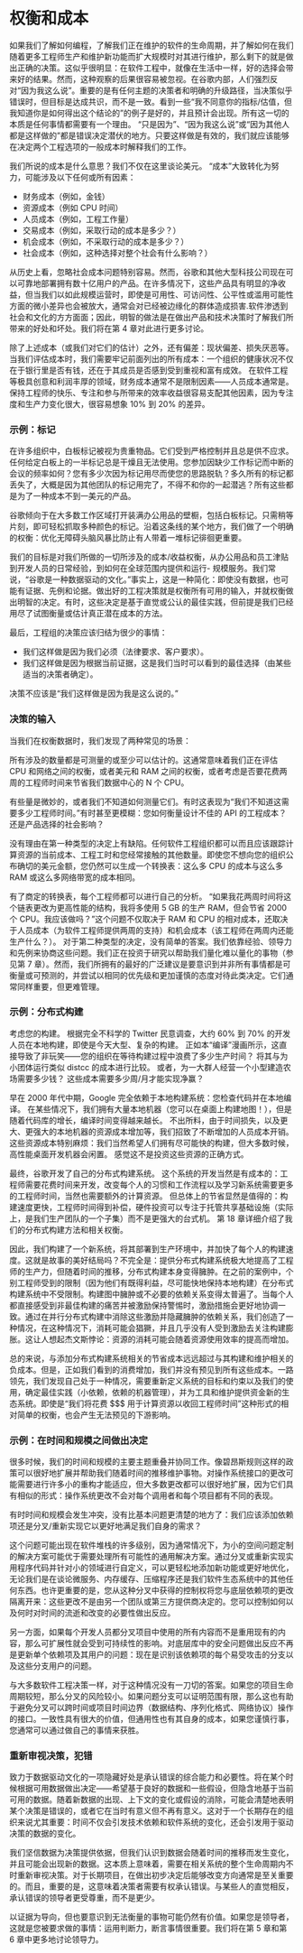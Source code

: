 # 权衡和成本

如果我们了解如何编程，了解我们正在维护的软件的生命周期，并了解如何在我们随着更多工程师生产和维护新功能而扩大规模时对其进行维护，那么剩下的就是做出正确的决策。这似乎很明显：在软件工程中，就像在生活中一样，好的选择会带来好的结果。然而，这种观察的后果很容易被忽视。在谷歌内部，人们强烈反对“因为我这么说”。重要的是有任何主题的决策者和明确的升级路径，当决策似乎错误时，但目标是达成共识，而不是一致。看到一些“我不同意你的指标/估值，但我知道你是如何得出这个结论的”的例子是好的，并且预计会出现。所有这一切的本质是任何事情都需要有一个理由。 “只是因为”、“因为我这么说”或“因为其他人都是这样做的”都是错误决定潜伏的地方。只要这样做是有效的，我们就应该能够在决定两个工程选项的一般成本时解释我们的工作。&#x20;

我们所说的成本是什么意思？我们不仅在这里谈论美元。 “成本”大致转化为努力，可能涉及以下任何或所有因素：&#x20;

* 财务成本（例如，金钱）
* 资源成本（例如 CPU 时间）
* 人员成本（例如，工程工作量）
* 交易成本（例如，采取行动的成本是多少？）
* 机会成本（例如，不采取行动的成本是多少？）&#x20;
* 社会成本（例如，这种选择对整个社会有什么影响？）

从历史上看，忽略社会成本问题特别容易。然而，谷歌和其他大型科技公司现在可以可靠地部署拥有数十亿用户的产品。在许多情况下，这些产品具有明显的净收益，但当我们以如此规模运营时，即使是可用性、可访问性、公平性或滥用可能性方面的微小差异也会被放大，通常会对已经被边缘化的群体造成损害.软件渗透到社会和文化的方方面面；因此，明智的做法是在做出产品和技术决策时了解我们所带来的好处和坏处。我们将在第 4 章对此进行更多讨论。

除了上述成本（或我们对它们的估计）之外，还有偏差：现状偏差、损失厌恶等。 当我们评估成本时，我们需要牢记前面列出的所有成本：一个组织的健康状况不仅在于银行里是否有钱，还在于其成员是否感到受到重视和富有成效。 在软件工程等极具创意和利润丰厚的领域，财务成本通常不是限制因素——人员成本通常是。 保持工程师的快乐、专注和参与所带来的效率收益很容易支配其他因素，因为专注度和生产力变化很大，很容易想象 10% 到 20% 的差异。

### 示例：标记

在许多组织中，白板标记被视为贵重物品。它们受到严格控制并且总是供不应求。任何给定白板上的一半标记总是干燥且无法使用。您参加因缺少工作标记而中断的会议的频率如何？您有多少次因为标记用尽而使您的思路脱轨？多久所有的标记都丢失了，大概是因为其他团队的标记用完了，不得不和你的一起潜逃？所有这些都是为了一种成本不到一美元的产品。&#x20;

谷歌倾向于在大多数工作区域打开装满办公用品的壁橱，包括白板标记。只需稍等片刻，即可轻松抓取多种颜色的标记。沿着这条线的某个地方，我们做了一个明确的权衡：优化无障碍头脑风暴比防止有人带着一堆标记徘徊更重要。&#x20;

我们的目标是对我们所做的一切所涉及的成本/收益权衡，从办公用品和员工津贴到开发人员的日常经验，到如何在全球范围内提供和运行- 规模服务。我们常说，“谷歌是一种数据驱动的文化。”事实上，这是一种简化：即使没有数据，也可能有证据、先例和论据。做出好的工程决策就是权衡所有可用的输入，并就权衡做出明智的决定。有时，这些决定是基于直觉或公认的最佳实践，但前提是我们已经用尽了试图衡量或估计真正潜在成本的方法。&#x20;

最后，工程组的决策应该归结为很少的事情：&#x20;

* 我们这样做是因为我们必须（法律要求、客户要求）。
* 我们这样做是因为根据当前证据，这是我们当时可以看到的最佳选择（由某些适当的决策者确定）。&#x20;

决策不应该是“我们这样做是因为我是这么说的。”

### 决策的输入

当我们在权衡数据时，我们发现了两种常见的场景：

所有涉及的数量都是可测量的或至少可以估计的。这通常意味着我们正在评估 CPU 和网络之间的权衡，或者美元和 RAM 之间的权衡，或者考虑是否要花费两周的工程师时间来节省我们数据中心的 N 个 CPU。&#x20;

有些量是微妙的，或者我们不知道如何测量它们。有时这表现为“我们不知道这需要多少工程师时间。”有时甚至更模糊：您如何衡量设计不佳的 API 的工程成本？还是产品选择的社会影响？&#x20;

没有理由在第一种类型的决定上有缺陷。任何软件工程组织都可以而且应该跟踪计算资源的当前成本、工程工时和您经常接触的其他数量。即使您不想向您的组织公布确切的美元金额，您仍然可以生成一个转换表：这么多 CPU 的成本与这么多 RAM 或这么多网络带宽的成本相同。&#x20;

有了商定的转换表，每个工程师都可以进行自己的分析。 “如果我花两周时间将这个链表更改为更高性能的结构，我将多使用 5 GB 的生产 RAM，但会节省 2000 个 CPU。我应该做吗？”这个问题不仅取决于 RAM 和 CPU 的相对成本，还取决于人员成本（为软件工程师提供两周的支持）和机会成本（该工程师在两周内还能生产什么？）。 对于第二种类型的决定，没有简单的答案。我们依靠经验、领导力和先例来协商这些问题。我们正在投资于研究以帮助我们量化难以量化的事物（参见第 7 章）。然而，我们所拥有的最好的广泛建议是要意识到并非所有事情都是可衡量或可预测的，并尝试以相同的优先级和更加谨慎的态度对待此类决定。它们通常同样重要，但更难管理。

### 示例：分布式构建

考虑您的构建。 根据完全不科学的 Twitter 民意调查，大约 60% 到 70% 的开发人员在本地构建，即使是今天大型、复杂的构建。 正如本“编译”漫画所示，这直接导致了非玩笑——您的组织在等待构建过程中浪费了多少生产时间？ 将其与为小团体运行类似 distcc 的成本进行比较。 或者，为一大群人经营一个小型建造农场需要多少钱？ 这些成本需要多少周/月才能实现净赢？

早在 2000 年代中期，Google 完全依赖于本地构建系统：您检查代码并在本地编译。 在某些情况下，我们拥有大量本地机器（您可以在桌面上构建地图！），但是随着代码库的增长，编译时间变得越来越长。 不出所料，由于时间损失，以及更大、更强大的本地机器的资源成本增加等，我们招致了不断增加的人员成本开销。 这些资源成本特别麻烦：我们当然希望人们拥有尽可能快的构建，但大多数时候，高性能桌面开发机器会闲置。 感觉这不是投资这些资源的正确方式。

最终，谷歌开发了自己的分布式构建系统。 这个系统的开发当然是有成本的：工程师需要花费时间来开发，改变每个人的习惯和工作流程以及学习新系统需要更多的工程师时间，当然也需要额外的计算资源。 但总体上的节省显然是值得的：构建速度更快，工程师时间得到补偿，硬件投资可以专注于托管共享基础设施（实际上，是我们生产团队的一个子集）而不是更强大的台式机。 第 18 章详细介绍了我们的分布式构建方法和相关权衡。

因此，我们构建了一个新系统，将其部署到生产环境中，并加快了每个人的构建速度。这就是故事的美好结局吗？不完全是：提供分布式构建系统极大地提高了工程师的生产力，但随着时间的推移，分布式构建本身变得臃肿。在之前的案例中，个别工程师受到的限制（因为他们有既得利益，尽可能快地保持本地构建）在分布式构建系统中不受限制。构建图中臃肿或不必要的依赖关系变得太普遍了。当每个人都直接感受到非最佳构建的痛苦并被激励保持警惕时，激励措施会更好地协调一致。通过在并行分布式构建中消除这些激励并隐藏臃肿的依赖关系，我们创造了一种情况，在这种情况下，消耗可能会猖獗，并且几乎没有人受到激励去关注构建膨胀。这让人想起杰文斯悖论：资源的消耗可能会随着资源使用效率的提高而增加。&#x20;

总的来说，与添加分布式构建系统相关的节省成本远远超过与其构建和维护相关的负成本。但是，正如我们看到的消费增加，我们并没有预见到所有这些成本。一路领先，我们发现自己处于一种情况，需要重新定义系统的目标和约束以及我们的使用，确定最佳实践（小依赖，依赖的机器管理），并为工具和维护提供资金新的生态系统。即使是“我们将花费 \$$$ 用于计算资源以收回工程师时间”这种形式的相对简单的权衡，也会产生无法预见的下游影响。

### 示例：在时间和规模之间做出决定

很多时候，我们的时间和规模的主要主题重叠并协同工作。像碧昂斯规则这样的政策可以很好地扩展并帮助我们随着时间的推移维护事物。对操作系统接口的更改可能需要进行许多小的重构才能适应，但大多数更改都可以很好地扩展，因为它们具有相似的形式：操作系统更改不会对每个调用者和每个项目都有不同的表现。&#x20;

有时时间和规模会发生冲突，没有比基本问题更清楚的地方了：我们应该添加依赖项还是分叉/重新实现它以更好地满足我们自身的需求？&#x20;

这个问题可能出现在软件堆栈的许多级别，因为通常情况下，为小的空间问题定制的解决方案可能优于需要处理所有可能性的通用解决方案。通过分叉或重新实现实用程序代码并针对小的领域进行自定义，可以更轻松地添加新功能或更好地优化，无论我们是在谈论微服务、内存缓存、压缩程序还是我们软件生态系统中的其他任何东西。也许更重要的是，您从这种分叉中获得的控制权将您与底层依赖项的更改隔离开来：这些更改不是由另一个团队或第三方提供商决定的。您可以控制如何以及何时对时间的流逝和改变的必要性做出反应。&#x20;

另一方面，如果每个开发人员都分叉项目中使用的所有内容而不是重用现有的内容，那么可扩展性就会受到可持续性的影响。对底层库中的安全问题做出反应不再是更新单个依赖项及其用户的问题：现在是识别该依赖项的每个易受攻击的分支以及这些分支用户的问题。&#x20;

与大多数软件工程决策一样，对于这种情况没有一刀切的答案。如果您的项目生命周期较短，那么分叉的风险较小。如果问题分支可以证明范围有限，那么这也有助于避免分叉可以跨时间或项目时间边界（数据结构、序列化格式、网络协议）操作的接口。一致性具有很大的价值，但通用性也有其自身的成本，如果您谨慎行事，您通常可以通过做自己的事情来获胜。

### 重新审视决策，犯错

致力于数据驱动文化的一项隐藏好处是承认错误的综合能力和必要性。将在某个时候根据可用数据做出决定——希望基于良好的数据和一些假设，但隐含地基于当前可用的数据。随着新数据的出现、上下文的变化或假设的消除，可能会清楚地表明某个决策是错误的，或者它在当时有意义但不再有意义。这对于一个长期存在的组织来说尤其重要：时间不仅会引发技术依赖和软件系统的变化，还会引发用于驱动决策的数据的变化。&#x20;

我们坚信数据为决策提供依据，但我们认识到数据会随着时间的推移而发生变化，并且可能会出现新的数据。这本质上意味着，需要在相关系统的整个生命周期内不时重新审视决策。对于长期项目，在做出初步决定后能够改变方向通常是至关重要的。而且，重要的是，这意味着决策者需要有权承认错误。与某些人的直觉相反，承认错误的领导者更受尊重，而不是更少。&#x20;

以证据为导向，但也要意识到无法衡量的事物可能仍然有价值。如果您是领导者，这就是您被要求做的事情：运用判断力，断言事情很重要。我们将在第 5 章和第 6 章中更多地讨论领导力。
